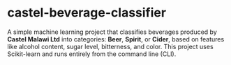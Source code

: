 # castel-beverage-classifier
A simple machine learning project that classifies beverages produced by **Castel Malawi Ltd** into categories: **Beer**, **Spirit**, or **Cider**, based on features like alcohol content, sugar level, bitterness, and color.  This project uses Scikit-learn and runs entirely from the command line (CLI).
